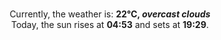<p  align="center"><br/>Currently, the weather is: <b> 22°C, <i>overcast clouds</i></b></br>Today, the sun rises at <b>04:53</b> and sets at <b>19:29</b>.</p>